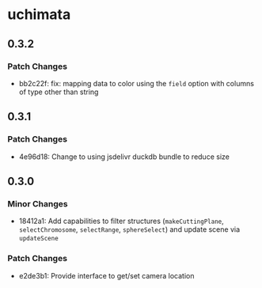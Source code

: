 # uchimata

## 0.3.2

### Patch Changes

- bb2c22f: fix: mapping data to color using the `field` option with columns of type other than string

## 0.3.1

### Patch Changes

- 4e96d18: Change to using jsdelivr duckdb bundle to reduce size

## 0.3.0

### Minor Changes

- 18412a1: Add capabilities to filter structures (`makeCuttingPlane`, `selectChromosome`, `selectRange`, `sphereSelect`) and update scene via `updateScene`

### Patch Changes

- e2de3b1: Provide interface to get/set camera location
